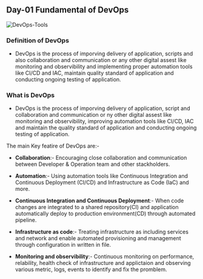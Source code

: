 ## Day-01 Fundamental of DevOps

![DevOps-Tools](https://github.com/sriparthu1014/DevOps-Zero-to-Hero/assets/139961068/3520b33a-afbc-41ca-b45c-b0ca8a8d1b1b)

### Definition of DevOps
- DevOps is the process of imporving delivery of application, scripts and also collaboration and communication or any other digital assest like monitoring and observibility and implementing proper automation tools like CI/CD and IAC, maintain quality standard of application and conducting ongoing testing of application.

### What is DevOps
- DevOps is the process of imporving delivery of application, script and collaboration and communication or ny other digital assest like monitoring and observibility, improving automation tools like CI/CD, IAC and maintain the quality standard of application and conducting ongoing testing of application.

The main Key featire of DevOps are:-

- **Collaboration**:- Encouraging close collaboration and communication between Developer & Operation team and other stackholders.

- **Automation**:- Using automation tools like Continuous Integration and Continuous Deployment (CI/CD) and Infrastructure as Code (IaC) and more.

- **Continuous Integration and Continuous Deployment**:- When code changes are integrated to a shared repository(CI) and application automatically deploy to production environment(CD) through automated pipeline.

- **Infrastructure as code**:- Treating infrastructure as including services and network and enable automated provisioning and management through configuration in written in file.

- **Monitoring and observibility**:- Continuous monitoring on performance, relability, health check of infrastructure and applictaion and observing various metric, logs, events to identify and fix the promblem.

